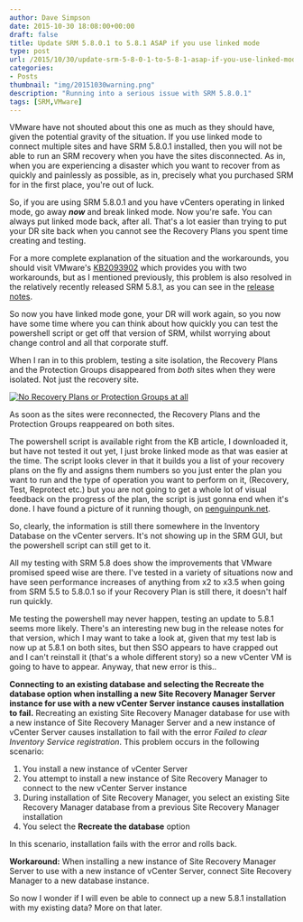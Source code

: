 ```yaml
---
author: Dave Simpson
date: 2015-10-30 18:08:00+00:00
draft: false
title: Update SRM 5.8.0.1 to 5.8.1 ASAP if you use linked mode
type: post
url: /2015/10/30/update-srm-5-8-0-1-to-5-8-1-asap-if-you-use-linked-mode/
categories:
- Posts
thumbnail: "img/20151030warning.png"
description: "Running into a serious issue with SRM 5.8.0.1"
tags: [SRM,VMware]
---
```


VMware have not shouted about this one as much as they should have, given the potential gravity of the situation. If you use linked mode to connect multiple sites and have SRM 5.8.0.1 installed, then you will not be able to run an SRM recovery when you have the sites disconnected. As in, when you are experiencing a disaster which you want to recover from as quickly and painlessly as possible, as in, precisely what you purchased SRM for in the first place, you're out of luck.  
  
So, if you are using SRM 5.8.0.1 and you have vCenters operating in linked mode, go away **_now_** and break linked mode. Now you're safe. You can always put linked mode back, after all. That's a lot easier than trying to put your DR site back when you cannot see the Recovery Plans you spent time creating and testing.  

For a more complete explanation of the situation and the workarounds, you should visit VMware's [KB2093902](http://kb.vmware.com/selfservice/microsites/search.do?language=en_US&cmd=displayKC&externalId=2093902&src=vmw_so_vex_dsimp_889) which provides you with two workarounds, but as I mentioned previously, this problem is also resolved in the relatively recently released SRM 5.8.1, as you can see in the [release notes](http://pubs.vmware.com/Release_Notes/en/srm/58/srm-releasenotes-5-8-1.html?src=vmw_so_vex_dsimp_889).  
  
So now you have linked mode gone, your DR will work again, so you now have some time where you can think about how quickly you can test the powershell script or get off that version of SRM, whilst worrying about change control and all that corporate stuff.  
  
When I ran in to this problem, testing a site isolation, the Recovery Plans and the Protection Groups disappeared from _both_ sites when they were isolated. Not just the recovery site.  

[![No Recovery Plans or Protection Groups at all](/img/20151030noplans.png)](/img/20151030noplans.png)
 
As soon as the sites were reconnected, the Recovery Plans and the Protection Groups reappeared on both sites.  
  
The powershell script is available right from the KB article, I downloaded it, but have not tested it out yet, I just broke linked mode as that was easier at the time. The script looks clever in that it builds you a list of your recovery plans on the fly and assigns them numbers so you just enter the plan you want to run and the type of operation you want to perform on it, (Recovery, Test, Reprotect etc.) but you are not going to get a whole lot of visual feedback on the progress of the plan, the script is just gonna end when it's done. I have found a picture of it running though, on [penguinpunk.net](http://www.penguinpunk.net/blog/vmware-srm-5-8-you-had-one-job/).  
  
So, clearly, the information is still there somewhere in the Inventory Database on the vCenter servers. It's not showing up in the SRM GUI, but the powershell script can still get to it.  
  
All my testing with SRM 5.8 does show the improvements that VMware promised speed wise are there. I've tested in a variety of situations now and have seen performance increases of anything from x2 to x3.5 when going from SRM 5.5 to 5.8.0.1 so if your Recovery Plan is still there, it doesn't half run quickly.  
  
Me testing the powershell may never happen, testing an update to 5.8.1 seems more likely. There's an interesting new bug in the release notes for that version, which I may want to take a look at, given that my test lab is now up at 5.8.1 on both sites, but then SSO appears to have crapped out and I can't reinstall it (that's a whole different story) so a new vCenter VM is going to have to appear. Anyway, that new error is this..  
  


**Connecting to an existing database and selecting the Recreate the database option when installing a new Site Recovery Manager Server instance for use with a new vCenter Server instance causes installation to fail.** Recreating an existing Site Recovery Manager database for use with a new instance of Site Recovery Manager Server and a new instance of vCenter Server causes installation to fail with the error _Failed to clear Inventory Service registration_. This problem occurs in the following scenario:   

1. You install a new instance of vCenter Server
2. You attempt to install a new instance of Site Recovery Manager to connect to the new vCenter Server instance
3. During installation of Site Recovery Manager, you select an existing Site Recovery Manager database from a previous Site Recovery Manager installation
4. You select the **Recreate the database** option

In this scenario, installation fails with the error and rolls back. 

**Workaround:** When installing a new instance of Site Recovery Manager Server to use with a new instance of vCenter Server, connect Site Recovery Manager to a new database instance. 
  
So now I wonder if I will even be able to connect up a new 5.8.1 installation with my existing data? More on that later.  
  
  
  
  
  

